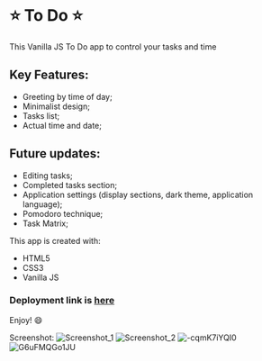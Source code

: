 # :star: To Do :star:
This Vanilla JS To Do app to control your tasks and time
## Key Features:
+ Greeting by time of day;
+ Minimalist design;
+ Tasks list;
+ Actual time and date;

## Future updates:
+ Editing tasks;
+ Completed tasks section;
+ Application settings (display sections, dark theme, application language);
+ Pomodoro technique;
+ Task Matrix;

This app is created with:
+ HTML5
+ CSS3
+ Vanilla JS

### Deployment link is [here](https://artemkamyshenkov.github.io/ToDo/)
Enjoy! :smile:

Screenshot:
![Screenshot_1](https://user-images.githubusercontent.com/104526360/198678546-36826592-0c1e-46b6-8fa0-d42b01a8a72c.png)
![Screenshot_2](https://user-images.githubusercontent.com/104526360/198678559-eaa35e85-8512-4ce4-8155-d090489295e9.png)
![-cqmK7iYQI0](https://user-images.githubusercontent.com/104526360/200256626-90e4f66e-90ce-4137-9127-d19ebf7a1642.jpg)
![G6uFMQGo1JU](https://user-images.githubusercontent.com/104526360/200256638-5174a8a0-f8b9-435a-9cb3-fb6d099d0129.jpg)



